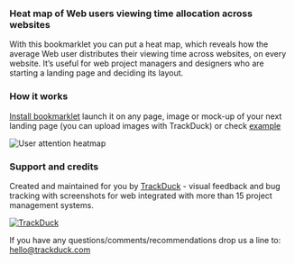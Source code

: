 ### Heat map of Web users viewing time allocation across websites 
With this bookmarklet you can put a heat map, which reveals how the average Web user distributes their viewing time across websites, on every website. It’s useful for web project managers and designers who are starting a landing page and deciding its layout.

### How it works
[Install bookmarklet](http://trackduck.github.io/attention-map/) launch it on any page, image or mock-up of your next landing page (you can upload images with TrackDuck) or check [example](http://trackduck.github.io/attention-map/examples) 

![User attention heatmap](https://hsto.org/files/fcc/59c/9cd/fcc59c9cd9fb4a5bafa1c9e5d54e252a.png)

### Support and credits
Created and maintained for you by [TrackDuck](https://trackduck.com) - visual feedback and bug tracking with screenshots for web integrated with more than 15 project management systems.

[![TrackDuck](http://trackduck.github.io/attention-map/images/td.png)](https://trackduck.com)

If you have any questions/comments/recommendations drop us a line to: hello@trackduck.com

